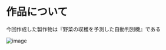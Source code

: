 # 作品について
今回作成した製作物は『野菜の収穫を予測した自動判別機』である

![image](https://github.com/Hoshino-coder/Book/assets/154045874/f4768797-0807-43c5-9eff-ff6afbdde5bf)
